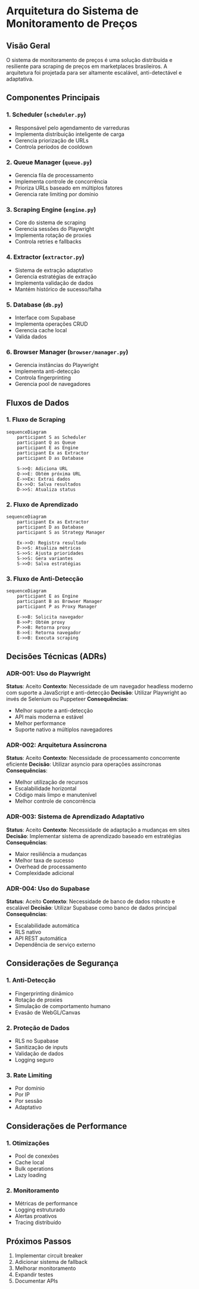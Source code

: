 # Arquitetura do Sistema de Monitoramento de Preços

## Visão Geral

O sistema de monitoramento de preços é uma solução distribuída e resiliente para scraping de preços em marketplaces brasileiros. A arquitetura foi projetada para ser altamente escalável, anti-detectável e adaptativa.

## Componentes Principais

### 1. Scheduler (`scheduler.py`)
- Responsável pelo agendamento de varreduras
- Implementa distribuição inteligente de carga
- Gerencia priorização de URLs
- Controla períodos de cooldown

### 2. Queue Manager (`queue.py`)
- Gerencia fila de processamento
- Implementa controle de concorrência
- Prioriza URLs baseado em múltiplos fatores
- Gerencia rate limiting por domínio

### 3. Scraping Engine (`engine.py`)
- Core do sistema de scraping
- Gerencia sessões do Playwright
- Implementa rotação de proxies
- Controla retries e fallbacks

### 4. Extractor (`extractor.py`)
- Sistema de extração adaptativo
- Gerencia estratégias de extração
- Implementa validação de dados
- Mantém histórico de sucesso/falha

### 5. Database (`db.py`)
- Interface com Supabase
- Implementa operações CRUD
- Gerencia cache local
- Valida dados

### 6. Browser Manager (`browser/manager.py`)
- Gerencia instâncias do Playwright
- Implementa anti-detecção
- Controla fingerprinting
- Gerencia pool de navegadores

## Fluxos de Dados

### 1. Fluxo de Scraping
```mermaid
sequenceDiagram
    participant S as Scheduler
    participant Q as Queue
    participant E as Engine
    participant Ex as Extractor
    participant D as Database
    
    S->>Q: Adiciona URL
    Q->>E: Obtém próxima URL
    E->>Ex: Extrai dados
    Ex->>D: Salva resultados
    D->>S: Atualiza status
```

### 2. Fluxo de Aprendizado
```mermaid
sequenceDiagram
    participant Ex as Extractor
    participant D as Database
    participant S as Strategy Manager
    
    Ex->>D: Registra resultado
    D->>S: Atualiza métricas
    S->>S: Ajusta prioridades
    S->>S: Gera variantes
    S->>D: Salva estratégias
```

### 3. Fluxo de Anti-Detecção
```mermaid
sequenceDiagram
    participant E as Engine
    participant B as Browser Manager
    participant P as Proxy Manager
    
    E->>B: Solicita navegador
    B->>P: Obtém proxy
    P->>B: Retorna proxy
    B->>E: Retorna navegador
    E->>B: Executa scraping
```

## Decisões Técnicas (ADRs)

### ADR-001: Uso do Playwright
**Status**: Aceito
**Contexto**: Necessidade de um navegador headless moderno com suporte a JavaScript e anti-detecção
**Decisão**: Utilizar Playwright ao invés de Selenium ou Puppeteer
**Consequências**:
- Melhor suporte a anti-detecção
- API mais moderna e estável
- Melhor performance
- Suporte nativo a múltiplos navegadores

### ADR-002: Arquitetura Assíncrona
**Status**: Aceito
**Contexto**: Necessidade de processamento concorrente eficiente
**Decisão**: Utilizar asyncio para operações assíncronas
**Consequências**:
- Melhor utilização de recursos
- Escalabilidade horizontal
- Código mais limpo e manutenível
- Melhor controle de concorrência

### ADR-003: Sistema de Aprendizado Adaptativo
**Status**: Aceito
**Contexto**: Necessidade de adaptação a mudanças em sites
**Decisão**: Implementar sistema de aprendizado baseado em estratégias
**Consequências**:
- Maior resiliência a mudanças
- Melhor taxa de sucesso
- Overhead de processamento
- Complexidade adicional

### ADR-004: Uso do Supabase
**Status**: Aceito
**Contexto**: Necessidade de banco de dados robusto e escalável
**Decisão**: Utilizar Supabase como banco de dados principal
**Consequências**:
- Escalabilidade automática
- RLS nativo
- API REST automática
- Dependência de serviço externo

## Considerações de Segurança

### 1. Anti-Detecção
- Fingerprinting dinâmico
- Rotação de proxies
- Simulação de comportamento humano
- Evasão de WebGL/Canvas

### 2. Proteção de Dados
- RLS no Supabase
- Sanitização de inputs
- Validação de dados
- Logging seguro

### 3. Rate Limiting
- Por domínio
- Por IP
- Por sessão
- Adaptativo

## Considerações de Performance

### 1. Otimizações
- Pool de conexões
- Cache local
- Bulk operations
- Lazy loading

### 2. Monitoramento
- Métricas de performance
- Logging estruturado
- Alertas proativos
- Tracing distribuído

## Próximos Passos

1. Implementar circuit breaker
2. Adicionar sistema de fallback
3. Melhorar monitoramento
4. Expandir testes
5. Documentar APIs 